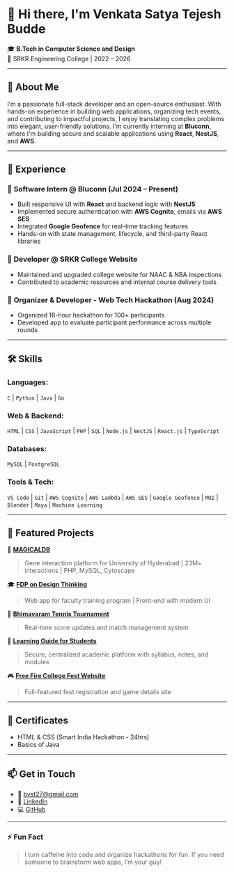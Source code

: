 # 👋 Hi there, I'm Venkata Satya Tejesh Budde

🎓 **B.Tech in Computer Science and Design**  
📍 SRKR Engineering College | 2022 – 2026

---

## 🚀 About Me

I’m a passionate full-stack developer and an open-source enthusiast. With hands-on experience in building web applications, organizing tech events, and contributing to impactful projects, I enjoy translating complex problems into elegant, user-friendly solutions. I'm currently interning at **Bluconn**, where I'm building secure and scalable applications using **React**, **NestJS**, and **AWS**.

---

## 💼 Experience

### 🔹 **Software Intern @ Bluconn** (Jul 2024 – Present)
- Built responsive UI with **React** and backend logic with **NestJS**
- Implemented secure authentication with **AWS Cognito**, emails via **AWS SES**
- Integrated **Google Geofence** for real-time tracking features
- Hands-on with state management, lifecycle, and third-party React libraries

### 🔹 **Developer @ SRKR College Website**
- Maintained and upgraded college website for NAAC & NBA inspections
- Contributed to academic resources and internal course delivery tools

### 🔹 **Organizer & Developer - Web Tech Hackathon (Aug 2024)**
- Organized 18-hour hackathon for 100+ participants
- Developed app to evaluate participant performance across multiple rounds

---

## 🛠️ Skills

### Languages:
`C` | `Python` | `Java` | `Go`

### Web & Backend:
`HTML` | `CSS` | `JavaScript` | `PHP` | `SQL` | `Node.js` | `NestJS` | `React.js` | `TypeScript`

### Databases:
`MySQL` | `PostgreSQL`

### Tools & Tech:
`VS Code` | `Git` | `AWS Cognito` | `AWS Lambda` | `AWS SES` | `Google Geofence` | `MUI` | `Blender` | `Maya` | `Machine Learning`

---

## 🌟 Featured Projects

🔬 [**MAGICALDB**](http://www.manjarilab.com/databases/magicaldb)  
> Gene interaction platform for University of Hyderabad | 23M+ interactions | PHP, MySQL, Cytoscape

🎓 [**FDP on Design Thinking**](https://srkrec.edu.in/atalfdp2023/)  
> Web app for faculty training program | Front-end with modern UI

🎾 [**Bhimavaram Tennis Tournament**](https://bhimavaramtennis.com/)  
> Real-time score updates and match management system

📘 [**Learning Guide for Students**](https://csd27.ct.ws/CSD)  
> Secure, centralized academic platform with syllabus, notes, and modules

🎮 [**Free Fire College Fest Website**](http://srkrec.edu.in/sigma/freefire24)  
> Full-featured fest registration and game details site

---

## 📜 Certificates

- HTML & CSS (Smart India Hackathon - 24hrs)
- Basics of Java

---

## 📫 Get in Touch

- 📧 [bvst27@gmail.com](mailto:bvst27@gmail.com)
- 🔗 [LinkedIn](https://www.linkedin.com/in/budde-venkata-satya-tejesh-b7b460247)
- 💻 [GitHub](https://github.com/BTejesh27)

---

### ⚡ Fun Fact
> I turn caffeine into code and organize hackathons for fun. If you need someone to brainstorm web apps, I’m your guy!
